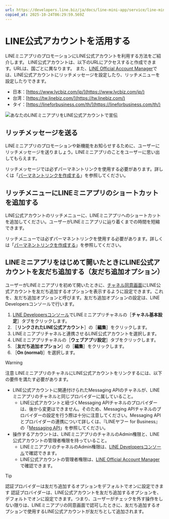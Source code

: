 ```yaml
---
url: https://developers.line.biz/ja/docs/line-mini-app/service/line-mini-app-oa/
copied_at: 2025-10-24T06:29:59.569Z
---
```

# LINE公式アカウントを活用する

LINEミニアプリのプロモーションにLINE公式アカウントを利用する方法をご紹介します。 LINE公式アカウントは、以下のURLにアクセスすると作成できます。URLは、国ごとに異なります。 また、[LINE Official Account Manager](https://manager.line.biz/)では、LINE公式アカウントにリッチメッセージを設定したり、リッチメニューを設定したりできます。

*   日本：[https://www.lycbiz.com/jp/](https://www.lycbiz.com/jp/)
*   台湾：[https://tw.linebiz.com/](https://tw.linebiz.com/)
*   タイ：[https://lineforbusiness.com/th/](https://lineforbusiness.com/th/)

![あなたのLINEミニアプリをLINE公式アカウントで宣伝](https://developers.line.biz/media/line-mini-app/mini_with_oa.png)

## リッチメッセージを送る

LINEミニアプリのプロモーションや新機能をお知らせするために、ユーザーにリッチメッセージを送りましょう。LINEミニアプリのことをユーザーに思い出してもらえます。

リッチメッセージでは必ずパーマネントリンクを使用する必要があります。詳しくは「[パーマネントリンクを作成する](https://developers.line.biz/ja/docs/line-mini-app/develop/permanent-links/)」を参照してください。

## リッチメニューにLINEミニアプリのショートカットを追加する

LINE公式アカウントのリッチメニューに、LINEミニアプリへのショートカットを追加してください。ユーザーがLINEミニアプリに辿り着くまでの時間を短縮できます。

リッチメニューでは必ずパーマネントリンクを使用する必要があります。詳しくは「[パーマネントリンクを作成する](https://developers.line.biz/ja/docs/line-mini-app/develop/permanent-links/)」を参照してください。

## LINEミニアプリをはじめて開いたときにLINE公式アカウントを友だち追加する（友だち追加オプション）

ユーザーがLINEミニアプリを初めて開いたときに、[チャネル同意画面](https://developers.line.biz/ja/docs/line-mini-app/discover/builtin-features/#consent-screen)にLINE公式アカウントを友だち追加するオプションを表示するように設定できます。これを、友だち追加オプションと呼びます。友だち追加オプションの設定は、LINE Developersコンソールで行います。

1.  [LINE Developersコンソール](https://developers.line.biz/console/)でLINEミニアプリチャネルの［**チャネル基本設定**］タブをクリックします。
2.  ［**リンクされたLINE公式アカウント**］の［**編集**］をクリックします。
3.  LINEミニアプリチャネルと連携させるLINE公式アカウントを選択します。
4.  LINEミニアプリチャネルの［**ウェブアプリ設定**］タブをクリックします。
5.  ［**友だち追加オプション**］の［**編集**］をクリックします。
6.  ［**On (normal)**］を選択します。

> [!WARNING]
> 注意
> LINEミニアプリのチャネルにLINE公式アカウントをリンクするには、以下の要件を満たす必要があります。
> 
> *   LINE公式アカウントに関連付けられたMessaging APIのチャネルが、LINEミニアプリのチャネルと同じプロバイダーに属していること。
>     *   LINE公式アカウントと紐づくMessaging APIチャネルのプロバイダーは、後から変更はできません。そのため、Messaging APIチャネルのプロバイダーの設定を行う際は十分に注意してください。Messaging APIとプロバイダーの連携について詳しくは、『LINEヤフー for Business』の「[Messaging API](https://www.lycbiz.com/jp/manual/OfficialAccountManager/account-settings_messaging_api/)」を参照してください。
> *   操作するアカウントは、LINEミニアプリのチャネルのAdmin権限と、LINE公式アカウントの管理者権限を持っていること。
>     *   LINEミニアプリのチャネルのAdmin権限は、[LINE Developersコンソール](https://developers.line.biz/console/)で確認できます。
>     *   LINE公式アカウントの管理者権限は、[LINE Official Account Manager](https://manager.line.biz)で確認できます。

> [!TIP]
> 認証プロバイダーは友だち追加するオプションをデフォルトでオンに設定できます
> 認証プロバイダーは、LINE公式アカウントを友だち追加するオプションを、デフォルトでオンに設定できます。つまり、ユーザーがチェックを外す操作をしない限りは、LINEミニアプリの同意画面で認可したときに、友だち追加するオプションで使用するLINE公式アカウントが友だちとして追加されます。